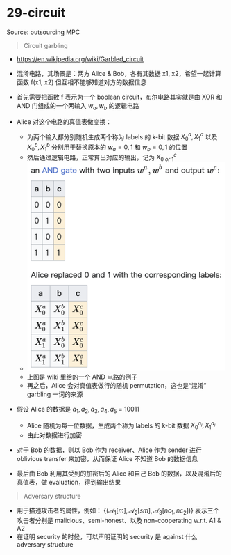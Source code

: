 # 29-circuit
Source: outsourcing MPC




> Circuit garbling

* https://en.wikipedia.org/wiki/Garbled_circuit
* 混淆电路，其场景是：两方 Alice & Bob，各有其数据 x1, x2，希望一起计算函数 f(x1, x2) 但互相不能够知道对方的数据信息
* 首先需要把函数 f 表示为一个 boolean circuit，布尔电路其实就是由 XOR 和 AND 门组成的一个两输入 $w_a, w_b$ 的逻辑电路
* Alice 对这个电路的真值表做变换：
  * 为两个输入都分别随机生成两个称为 labels 的 k-bit 数据 $X_0^{a}, X_1^{a}$ 以及 $X_0^{b}, X_1^{b}$ 分别用于替换原本的 $w_a=0,1$ 和 $w_b=0,1$ 的位置
  * 然后通过逻辑电路，正常算出对应的输出，记为 $X^c_{0\ or\  1}$​
  * <img src="image-20241029233204282.png" alt="image-20241029233204282" style="zoom:50%;" />
  * 上图是 wiki 里给的一个 AND 电路的例子
  * 再之后，Alice 会对真值表做行的随机 permutation，这也是“混淆” garbling 一词的来源

* 假设 Alice 的数据是 $a_1,a_2,a_3,a_4,a_5$ = 10011
  * Alice 随机为每一位数据，生成两个称为 labels 的 k-bit 数据 $X_0^{a_i}, X_1^{a_i}$​
  * 由此对数据进行加密

* 对于 Bob 的数据，则以 Bob 作为 receiver、Alice 作为 sender 进行 oblivious transfer 来加密，从而保证 Alice 不知道 Bob 的数据信息
* 最后由 Bob 利用其受到的加密后的 Alice 和自己 Bob 的数据，以及混淆后的真值表，做 evaluation，得到输出结果



> Adversary structure

* 用于描述攻击者的属性，例如： $\{(\mathcal{A}_1[m], \mathcal{A}_2[sm], \mathcal{A}_3[nc_1, nc_2])\}$ 表示三个攻击者分别是 malicious、semi-honest、以及 non-cooperating w.r.t. A1 & A2
* 在证明 security 的时候，可以声明证明的 security 是 against 什么 adversary structure





